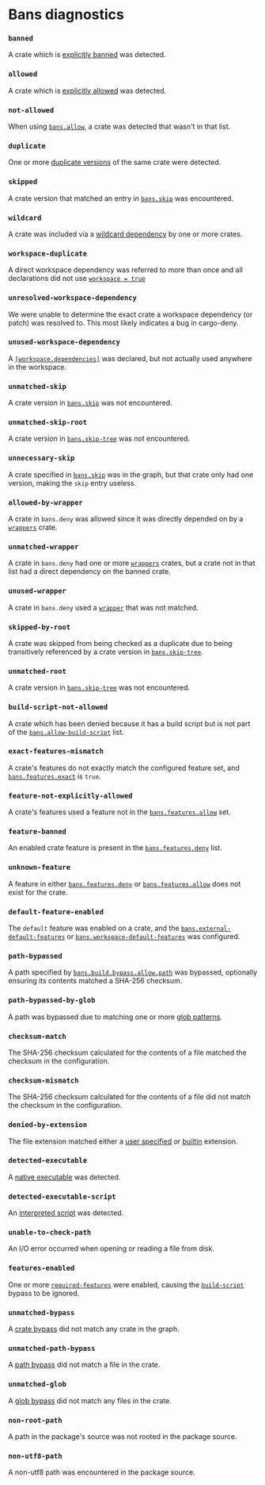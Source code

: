 # Bans diagnostics

<!-- markdownlint-disable-next-line heading-increment -->
### `banned`

A crate which is [explicitly banned](cfg.md#the-allow-and-deny-fields-optional) was detected.

### `allowed`

A crate which is [explicitly allowed](cfg.md#the-allow-and-deny-fields-optional) was detected.

### `not-allowed`

When using [`bans.allow`](cfg.md#the-allow-and-deny-fields-optional), a crate was detected that wasn't in that list.

### `duplicate`

One or more [duplicate versions](cfg.md#the-multiple-versions-field-optional) of the same crate were detected.

### `skipped`

A crate version that matched an entry in [`bans.skip`](cfg.md#the-skip-field-optional) was encountered.

### `wildcard`

A crate was included via a [wildcard dependency](cfg.md#the-wildcards-field-optional) by one or more crates.

### `workspace-duplicate`

A direct workspace dependency was referred to more than once and all declarations did not use [`workspace = true`](cfg.md#the-workspace-duplicates-field-optional)

### `unresolved-workspace-dependency`

We were unable to determine the exact crate a workspace dependency (or patch) was resolved to. This most likely indicates a bug in cargo-deny.

### `unused-workspace-dependency`

A [`[workspace.dependencies]`](https://doc.rust-lang.org/cargo/reference/workspaces.html#the-dependencies-table) was declared, but not actually used anywhere in the workspace.

### `unmatched-skip`

A crate version in [`bans.skip`](cfg.md#the-skip-field-optional) was not encountered.

### `unmatched-skip-root`

A crate version in [`bans.skip-tree`](cfg.md#the-skip-tree-field-optional) was not encountered.

### `unnecessary-skip`

A crate specified in [`bans.skip`](cfg.md#the-skip-field-optional) was in the graph, but that crate only had one version, making the `skip` entry useless.

### `allowed-by-wrapper`

A crate in `bans.deny` was allowed since it was directly depended on by a [`wrappers`](cfg.md#the-wrappers-field-optional) crate.

### `unmatched-wrapper`

A crate in `bans.deny` had one or more [`wrappers`](cfg.md#the-wrappers-field-optional) crates, but a crate not in that list had a direct dependency on the banned crate.

### `unused-wrapper`

A crate in `bans.deny` used a [`wrapper`](cfg.md#the-wrappers-field-optional) that was not matched.

### `skipped-by-root`

A crate was skipped from being checked as a duplicate due to being transitively referenced by a crate version in [`bans.skip-tree`](cfg.md#the-skip-tree-field-optional).

### `unmatched-root`

A crate version in [`bans.skip-tree`](cfg.md#the-skip-tree-field-optional) was not encountered.

### `build-script-not-allowed`

A crate which has been denied because it has a build script but is not part of the [`bans.allow-build-script`](cfg.md#the-allow-build-scripts-field-optional) list.

### `exact-features-mismatch`

A crate's features do not exactly match the configured feature set, and [`bans.features.exact`](cfg.md#the-featuresexact-field-optional) is `true`.

### `feature-not-explicitly-allowed`

A crate's features used a feature not in the [`bans.features.allow`](cfg.md#the-featuresallow-field-optional) set.

### `feature-banned`

An enabled crate feature is present in the [`bans.features.deny`](cfg.md#the-features-deny-field-optional) list.

### `unknown-feature`

A feature in either [`bans.features.deny`](cfg.md#the-features-deny-field-optional) or [`bans.features.allow`](cfg.md#the-features-allow-field-optional) does not exist for the crate.

### `default-feature-enabled`

The `default` feature was enabled on a crate, and the [`bans.external-default-features`](cfg.md#the-external-default-features-field-optional) or [`bans.workspace-default-features`](cfg.md#the-workspace-default-features-field-optional) was configured.

### `path-bypassed`

A path specified by [`bans.build.bypass.allow.path`](cfg.md#the-path-field) was bypassed, optionally ensuring its contents matched a SHA-256 checksum.

### `path-bypassed-by-glob`

A path was bypassed due to matching one or more [glob patterns](cfg.md#the-allow-globs-field-optional).

### `checksum-match`

The SHA-256 checksum calculated for the contents of a file matched the checksum in the configuration.

### `checksum-mismatch`

The SHA-256 checksum calculated for the contents of a file did not match the checksum in the configuration.

### `denied-by-extension`

The file extension matched either a [user specified](cfg.md#the-script-extensions-field-optional) or [builtin](cfg.md#the-enable-builtin-globs-field-optional) extension.

### `detected-executable`

A [native executable](cfg.md#the-executables-field-optional) was detected.

### `detected-executable-script`

An [interpreted script](cfg.md#the-interpreted-field-optional) was detected.

### `unable-to-check-path`

An I/O error occurred when opening or reading a file from disk.

### `features-enabled`

One or more [`required-features`](cfg.md#the-build-script-and-required-features-field-optional) were enabled, causing the [`build-script`](cfg.md#the-build-script-and-required-features-field-optional) bypass to be ignored.

### `unmatched-bypass`

A [crate bypass](cfg.md#the-bypass-field-optional) did not match any crate in the graph.

### `unmatched-path-bypass`

A [path bypass](cfg.md#the-bypassallow-field-optional) did not match a file in the crate.

### `unmatched-glob`

A [glob bypass](cfg.md#the-allow-globs-field-optional) did not match any files in the crate.

### `non-root-path`

A path in the package's source was not rooted in the package source.

### `non-utf8-path`

A non-utf8 path was encountered in the package source.
